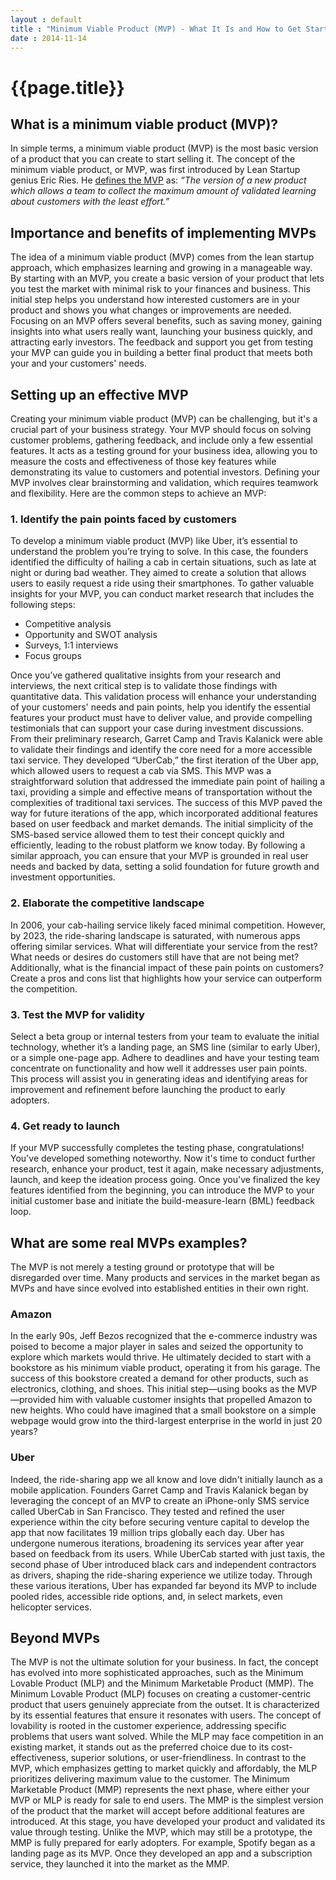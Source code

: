 ```yaml
---
layout : default
title : "Minimum Viable Product (MVP) - What It Is and How to Get Started"
date : 2014-11-14
---
```


# {{page.title}}
## What is a minimum viable product (MVP)?
In simple terms, a minimum viable product (MVP) is the most basic version of a product that you can create to start selling it. The concept of the minimum viable product, or MVP, was first introduced by Lean Startup genius Eric Ries. He <ins>defines the MVP</ins> as:
_“The version of a new product which allows a team to collect the maximum amount of validated learning about customers with the least effort.”_
## Importance and benefits of implementing MVPs
The idea of a minimum viable product (MVP) comes from the lean startup approach, which emphasizes learning and growing in a manageable way. By starting with an MVP, you create a basic version of your product that lets you test the market with minimal risk to your finances and business. This initial step helps you understand how interested customers are in your product and shows you what changes or improvements are needed.
Focusing on an MVP offers several benefits, such as saving money, gaining insights into what users really want, launching your business quickly, and attracting early investors. The feedback and support you get from testing your MVP can guide you in building a better final product that meets both your and your customers' needs.
## Setting up an effective MVP
Creating your minimum viable product (MVP) can be challenging, but it's a crucial part of your business strategy. Your MVP should focus on solving customer problems, gathering feedback, and include only a few essential features. It acts as a testing ground for your business idea, allowing you to measure the costs and effectiveness of those key features while demonstrating its value to customers and potential investors.
Defining your MVP involves clear brainstorming and validation, which requires teamwork and flexibility. Here are the common steps to achieve an MVP:
### 1. Identify the pain points faced by customers
To develop a minimum viable product (MVP) like Uber, it’s essential to understand the problem you’re trying to solve. In this case, the founders identified the difficulty of hailing a cab in certain situations, such as late at night or during bad weather. They aimed to create a solution that allows users to easily request a ride using their smartphones.
To gather valuable insights for your MVP, you can conduct market research that includes the following steps:
* Competitive analysis
* Opportunity and SWOT analysis
* Surveys, 1:1 interviews
* Focus groups

Once you’ve gathered qualitative insights from your research and interviews, the next critical step is to validate those findings with quantitative data. This validation process will enhance your understanding of your customers' needs and pain points, help you identify the essential features your product must have to deliver value, and provide compelling testimonials that can support your case during investment discussions.
From their preliminary research, Garret Camp and Travis Kalanick were able to validate their findings and identify the core need for a more accessible taxi service. They developed “UberCab,” the first iteration of the Uber app, which allowed users to request a cab via SMS. This MVP was a straightforward solution that addressed the immediate pain point of hailing a taxi, providing a simple and effective means of transportation without the complexities of traditional taxi services.
The success of this MVP paved the way for future iterations of the app, which incorporated additional features based on user feedback and market demands. The initial simplicity of the SMS-based service allowed them to test their concept quickly and efficiently, leading to the robust platform we know today.
By following a similar approach, you can ensure that your MVP is grounded in real user needs and backed by data, setting a solid foundation for future growth and investment opportunities.
### 2. Elaborate the competitive landscape
In 2006, your cab-hailing service likely faced minimal competition. However, by 2023, the ride-sharing landscape is saturated, with numerous apps offering similar services. What will differentiate your service from the rest? What needs or desires do customers still have that are not being met? Additionally, what is the financial impact of these pain points on customers? Create a pros and cons list that highlights how your service can outperform the competition.
### 3. Test the MVP for validity
Select a beta group or internal testers from your team to evaluate the initial technology, whether it’s a landing page, an SMS line (similar to early Uber), or a simple one-page app. Adhere to deadlines and have your testing team concentrate on functionality and how well it addresses user pain points. This process will assist you in generating ideas and identifying areas for improvement and refinement before launching the product to early adopters.
### 4. Get ready to launch
If your MVP successfully completes the testing phase, congratulations! You've developed something noteworthy. Now it's time to conduct further research, enhance your product, test it again, make necessary adjustments, launch, and keep the ideation process going. Once you've finalized the key features identified from the beginning, you can introduce the MVP to your initial customer base and initiate the build-measure-learn (BML) feedback loop.
## What are some real MVPs examples?
The MVP is not merely a testing ground or prototype that will be disregarded over time. Many products and services in the market began as MVPs and have since evolved into established entities in their own right.
### Amazon
In the early 90s, Jeff Bezos recognized that the e-commerce industry was poised to become a major player in sales and seized the opportunity to explore which markets would thrive. He ultimately decided to start with a bookstore as his minimum viable product, operating it from his garage. The success of this bookstore created a demand for other products, such as electronics, clothing, and shoes. This initial step—using books as the MVP—provided him with valuable customer insights that propelled Amazon to new heights. Who could have imagined that a small bookstore on a simple webpage would grow into the third-largest enterprise in the world in just 20 years?
### Uber
Indeed, the ride-sharing app we all know and love didn't initially launch as a mobile application. Founders Garret Camp and Travis Kalanick began by leveraging the concept of an MVP to create an iPhone-only SMS service called UberCab in San Francisco. They tested and refined the user experience within the city before securing venture capital to develop the app that now facilitates 19 million trips globally each day.
Uber has undergone numerous iterations, broadening its services year after year based on feedback from its users. While UberCab started with just taxis, the second phase of Uber introduced black cars and independent contractors as drivers, shaping the ride-sharing experience we utilize today. Through these various iterations, Uber has expanded far beyond its MVP to include pooled rides, accessible ride options, and, in select markets, even helicopter services.
## Beyond MVPs
The MVP is not the ultimate solution for your business. In fact, the concept has evolved into more sophisticated approaches, such as the Minimum Lovable Product (MLP) and the Minimum Marketable Product (MMP).
The Minimum Lovable Product (MLP) focuses on creating a customer-centric product that users genuinely appreciate from the outset. It is characterized by its essential features that ensure it resonates with users. The concept of lovability is rooted in the customer experience, addressing specific problems that users want solved. While the MLP may face competition in an existing market, it stands out as the preferred choice due to its cost-effectiveness, superior solutions, or user-friendliness. In contrast to the MVP, which emphasizes getting to market quickly and affordably, the MLP prioritizes delivering maximum value to the customer.
The Minimum Marketable Product (MMP) represents the next phase, where either your MVP or MLP is ready for sale to end users. The MMP is the simplest version of the product that the market will accept before additional features are introduced. At this stage, you have developed your product and validated its value through testing. Unlike the MVP, which may still be a prototype, the MMP is fully prepared for early adopters. For example, Spotify began as a landing page as its MVP. Once they developed an app and a subscription service, they launched it into the market as the MMP.
